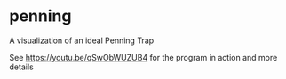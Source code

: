 # penning
A visualization of an ideal Penning Trap

See  https://youtu.be/qSwObWUZUB4 for the program in action and more details
